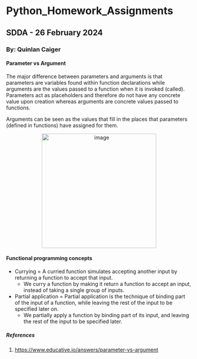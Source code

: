 # Python_Homework_Assignments
## SDDA - 26 February 2024
### By: Quinlan Caiger
#### Parameter vs Argument 
The major difference between parameters and arguments is that parameters are variables found within function declarations while arguments are the values passed to a function when it is invoked (called). Parameters act as placeholders and therefore do not have any concrete value upon creation whereas arguments are concrete values passed to functions. 

Arguments can be seen as the values that fill in the places that parameters (defined in functions) have assigned for them.

<p align ="center">
 <img width="311" alt="image" src="https://github.com/QuinlanVic/Python_Homework_Assignments/assets/109174553/6d133077-e331-48a8-bcad-d223cf957814">
</p>


#### Functional programming concepts
- Currying = A curried function simulates accepting another input by returning a function to accept that input.
  - We curry a function by making it return a function to accept an input, instead of taking a single group of inputs. 
- Partial application = Partial application is the technique of binding part of the input of a function, while leaving the rest of the input to be specified later on.
  - We partially apply a function by binding part of its input, and leaving the rest of the input to be specified later.

##### References
1. https://www.educative.io/answers/parameter-vs-argument 
